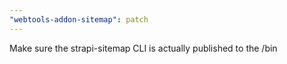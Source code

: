 ```yaml
---
"webtools-addon-sitemap": patch
---
```


Make sure the strapi-sitemap CLI is actually published to the /bin
